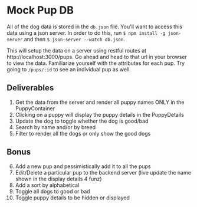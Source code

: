 # Mock Pup DB

All of the dog data is stored in the `db.json` file. You'll want to access this data
using a json server. In order to do this, run `$ npm install -g json-server` and
then `$ json-server --watch db.json`.

This will setup the data on a server using restful routes at http://localhost:3000/pups.
Go ahead and head to that url in your browser to view the data.
Familiarize yourself with the attributes for each pup. Try going to `/pups/:id` to see an individual pup as well.

## Deliverables

1. Get the data from the server and render all puppy names ONLY in the PuppyContainer
2. Clicking on a puppy will display the puppy details in the PuppyDetails
3. Update the dog to toggle whether the dog is good/bad
4. Search by name and/or by breed
5. Filter to render all the dogs or only show the good dogs

## Bonus

6. Add a new pup and pessimistically add it to all the pups
7. Edit/Delete a particular pup to the backend server (live update the name shown in the display details 4 funz)
8. Add a sort by alphabetical
9. Toggle all dogs to good or bad
10. Toggle puppy details to be hidden or displayed

